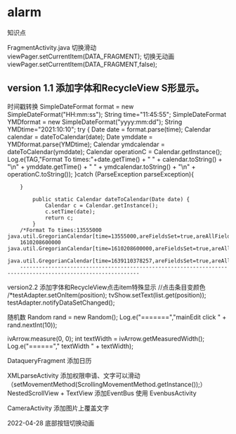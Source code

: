 # alarm
知识点

FragmentActivity.java
   切换滑动
   viewPager.setCurrentItem(DATA_FRAGMENT);
   切换无动画
   viewPager.setCurrentItem(DATA_FRAGMENT,false);


version 1.1
添加字体和RecycleView S形显示。
---------------------------------------------------------------------------------------------------------------
时间戳转换
 SimpleDateFormat format =  new SimpleDateFormat("HH:mm:ss");
        String time="11:45:55";
        SimpleDateFormat YMDformat =  new SimpleDateFormat("yyyy:mm:dd");
        String YMDtime="2021:10:10";
        try {
            Date date = format.parse(time);
            Calendar calendar = dateToCalendar(date);
            Date ymddate = YMDformat.parse(YMDtime);
            Calendar ymdcalendar = dateToCalendar(ymddate);
            Calendar operationC = Calendar.getInstance();
            Log.e(TAG,"Format To times:"+date.getTime() + "  " + calendar.toString() + "\n"
                    + ymddate.getTime() + "  " + ymdcalendar.toString() + "\n"
            + operationC.toString());
        }catch (ParseException parseException){

        }

            public static Calendar dateToCalendar(Date date) {
                Calendar c = Calendar.getInstance();
                c.setTime(date);
                return c;
            }
        /*Format To times:13555000  java.util.GregorianCalendar[time=13555000,areFieldsSet=true,areAllFieldsSet=true,lenient=true,zone=libcore.util.ZoneInfo[id="Asia/Shanghai",mRawOffset=28800000,mEarliestRawOffset=28800000,mUseDst=false,mDstSavings=0,transitions=16],firstDayOfWeek=1,minimalDaysInFirstWeek=1,ERA=1,YEAR=1970,MONTH=0,WEEK_OF_YEAR=1,WEEK_OF_MONTH=1,DAY_OF_MONTH=1,DAY_OF_YEAR=1,DAY_OF_WEEK=5,DAY_OF_WEEK_IN_MONTH=1,AM_PM=0,HOUR=11,HOUR_OF_DAY=11,MINUTE=45,SECOND=55,MILLISECOND=0,ZONE_OFFSET=28800000,DST_OFFSET=0]
        1610208600000  java.util.GregorianCalendar[time=1610208600000,areFieldsSet=true,areAllFieldsSet=true,lenient=true,zone=libcore.util.ZoneInfo[id="Asia/Shanghai",mRawOffset=28800000,mEarliestRawOffset=28800000,mUseDst=false,mDstSavings=0,transitions=16],firstDayOfWeek=1,minimalDaysInFirstWeek=1,ERA=1,YEAR=2021,MONTH=0,WEEK_OF_YEAR=3,WEEK_OF_MONTH=3,DAY_OF_MONTH=10,DAY_OF_YEAR=10,DAY_OF_WEEK=1,DAY_OF_WEEK_IN_MONTH=2,AM_PM=0,HOUR=0,HOUR_OF_DAY=0,MINUTE=10,SECOND=0,MILLISECOND=0,ZONE_OFFSET=28800000,DST_OFFSET=0]
        java.util.GregorianCalendar[time=1639110378257,areFieldsSet=true,areAllFieldsSet=true,lenient=true,zone=libcore.util.ZoneInfo[id="Asia/Shanghai",mRawOffset=28800000,mEarliestRawOffset=28800000,mUseDst=false,mDstSavings=0,transitions=16],firstDayOfWeek=1,minimalDaysInFirstWeek=1,ERA=1,YEAR=2021,MONTH=11,WEEK_OF_YEAR=50,WEEK_OF_MONTH=2,DAY_OF_MONTH=10,DAY_OF_YEAR=344,DAY_OF_WEEK=6,DAY_OF_WEEK_IN_MONTH=2,AM_PM=1,HOUR=0,HOUR_OF_DAY=12,MINUTE=26,SECOND=18,MILLISECOND=257,ZONE_OFFSET=28800000,DST_OFFSET=0]*/
        ------------------------------------------------------------------------------------------------------------

version2.2
添加字体和RecycleView点击item特殊显示
//点击条目变颜色
/*testAdapter.setOnItem(position);
tvShow.setText(list.get(position));
testAdapter.notifyDataSetChanged();

随机数
Random rand = new Random();
Log.e("=======","mainEdit click " + rand.nextInt(10));

ivArrow.measure(0, 0);
int textWidth = ivArrow.getMeasuredWidth();
Log.e("======"," textWidth " + textWidth);


DataqueryFragment 添加日历

XMLparseActivity 添加权限申请、文字可以滑动（setMovementMethod(ScrollingMovementMethod.getInstance());）
NestedScrollView + TextView
添加EventBus 使用 EvenbusActivity


CameraActivity  添加图片上覆盖文字

2022-04-28
底部按钮切换动画
